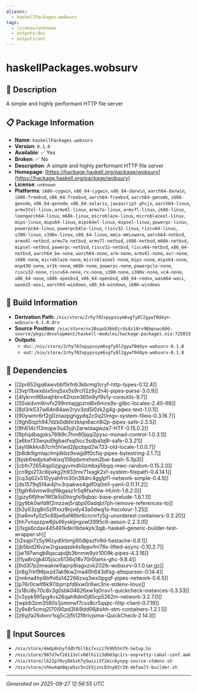 ```yaml
---
aliases:
  - haskellPackages.wobsurv
tags:
  - license/unknown
  - outputs/doc
  - outputs/out
---
```


# haskellPackages.wobsurv

## 📝 Description

A simple and highly performant HTTP file server

## 📋 Package Information

- **Name**: `haskellPackages.wobsurv`
- **Version**: `0.1.0`
- **Available**: ✅ Yes
- **Broken**: ✅ No
- **Description**: A simple and highly performant HTTP file server
- **Homepage**: [https://hackage.haskell.org/package/wobsurv](https://hackage.haskell.org/package/wobsurv)
- **License**: `unknown`
- **Platforms**: `i686-cygwin`, `x86_64-cygwin`, `x86_64-darwin`, `aarch64-darwin`, `i686-freebsd`, `x86_64-freebsd`, `aarch64-freebsd`, `aarch64-genode`, `i686-genode`, `x86_64-genode`, `x86_64-solaris`, `javascript-ghcjs`, `aarch64-linux`, `armv5tel-linux`, `armv6l-linux`, `armv7a-linux`, `armv7l-linux`, `i686-linux`, `loongarch64-linux`, `m68k-linux`, `microblaze-linux`, `microblazeel-linux`, `mips-linux`, `mips64-linux`, `mips64el-linux`, `mipsel-linux`, `powerpc-linux`, `powerpc64-linux`, `powerpc64le-linux`, `riscv32-linux`, `riscv64-linux`, `s390-linux`, `s390x-linux`, `x86_64-linux`, `mmix-mmixware`, `aarch64-netbsd`, `armv6l-netbsd`, `armv7a-netbsd`, `armv7l-netbsd`, `i686-netbsd`, `m68k-netbsd`, `mipsel-netbsd`, `powerpc-netbsd`, `riscv32-netbsd`, `riscv64-netbsd`, `x86_64-netbsd`, `aarch64_be-none`, `aarch64-none`, `arm-none`, `armv6l-none`, `avr-none`, `i686-none`, `microblaze-none`, `microblazeel-none`, `mips-none`, `mips64-none`, `msp430-none`, `or1k-none`, `m68k-none`, `powerpc-none`, `powerpcle-none`, `riscv32-none`, `riscv64-none`, `rx-none`, `s390-none`, `s390x-none`, `vc4-none`, `x86_64-none`, `i686-openbsd`, `x86_64-openbsd`, `x86_64-redox`, `wasm64-wasi`, `wasm32-wasi`, `aarch64-windows`, `x86_64-windows`, `i686-windows`

## 🔧 Build Information

- **Derivation Path**: `/nix/store/2rhy702xpypssym6vgfy8l2gywf0d4yn-wobsurv-0.1.0.drv`
- **Source Position**: `/nix/store/ns30sqxb36k8jrds8z18rv96bpnwc60d-source/pkgs/development/haskell-modules/hackage-packages.nix:725033`
- **Outputs**:
  - `doc`:  `/nix/store/2rhy702xpypssym6vgfy8l2gywf0d4yn-wobsurv-0.1.0`
  - `out`:  `/nix/store/2rhy702xpypssym6vgfy8l2gywf0d4yn-wobsurv-0.1.0`

## 🔗 Dependencies

- [[2pr652igq6awvbbf5rfnb3kbrmg1cryf-http-types-0.12.4]]
- [[3vp11bwxdsx5nq5xx5s9rcl12z9y2n4j-pipes-parse-3.0.9]]
- [[4lykrm96bxajhbrv42nzm365n9yf9s1y-coreutils-9.7]]
- [[55skdvm9nvfv299nmajgpznd8x6mns9s-glibc-locales-2.40-66]]
- [[8d3rk537w64n84aw2ryv3zd5l0zk2g4g-pipes-text-1.0.1]]
- [[90ywmr6rf2g0znazpghgydq2c0q20mgv-system-fileio-0.3.16.7]]
- [[9gh6iqzh947dzb0dbhrzklqn6acn9i2p-pipes-safe-2.3.5]]
- [[9h614c113mqjw3sd3yjh2arwldagwza7-HTF-0.15.0.2]]
- [[9phijdbagsks789i9c7hm80jqqi2pysc-monad-control-1.0.3.1]]
- [[a6bxf33wqxd9gbasfxq0icc3sdba1q9l-safe-0.3.21]]
- [[ayll9kkkn87crh5hlwd2jlpcbpd2w733-old-locale-1.0.0.7]]
- [[b8dk9gmlajcilmjdkbz9xwjjdff0cfiq-pipes-bytestring-2.1.7]]
- [[bjsb6wdjykafnkixq156qdvmxhsm2bai-bash-5.3p3]]
- [[cbfn72654qp0zjpgyvmdh0zmbxji5bqq-mwc-random-0.15.2.0]]
- [[cn9jpi213c8ijwkg2h933mv71xagk2xf-system-filepath-0.4.14.1]]
- [[cq3q62x510yyahfrm30n38drc4gglpf1-network-simple-0.4.5]]
- [[ds1579q5f4ai4jhv3rpakws4gdf0q0m1-yaml-0.11.11.2]]
- [[fjgfr6dvmw9vjf6kgasz1r5q9fsxhliw-HUnit-1.6.2.0]]
- [[gizy6lfjlhw19f0k5ij0hirgfsl9qbqc-base-prelude-1.6.1.1]]
- [[gy9bk0wfd8f2mzzwj5rqbp00adqbl7ph-remove-references-to]]
- [[h3y63zg8n5zllfxxz8njvdy43a0dwg1s-hscolour-1.25]]
- [[ha6nvfy0z5c68jw6af46br6crcnrfz5g-unordered-containers-0.2.20]]
- [[hh7vnqszpw6jls46yskljngxwl2995c6-aeson-2.2.3.0]]
- [[i1xgs6cdax445491kdkrl9dwkjrk3qjb-haskell-generic-builder-test-wrapper.sh]]
- [[i2sqpi7z5y96zyd0rbmjj60dlpszfv9d-hastache-0.6.1]]
- [[jb5bid26vzw2rgxaqssk4s9ppvfni76s-lifted-async-0.10.2.7]]
- [[jw197wngb8qscapdjb3bnmw9yir1009k-pipes-4.3.16]]
- [[l1ya8rcgk405jscx6136q18v70r0lamx-ghc-9.8.4]]
- [[lhd3i7p2mwakiw9aprp6iagxzxk202lk-wobsurv-0.1.0.tar.gz]]
- [[n8g7rkf98pxzd7ak9kw2ma40h643dfsg-attoparsec-0.14.4]]
- [[nnkna4hp9bfhi6a142266zxq3wx0pgqf-pipes-network-0.6.5]]
- [[p76r0cwlf6k97ibprrpfd8xw0r8wc3nx-stdenv-linux]]
- [[s18ci8y70c8v3g0sbk04626xw1q0nxv1-quickcheck-instances-0.3.33]]
- [[v3ypk995pg4cs26qah9dm0j85cp5262m-network-3.2.7.0]]
- [[wpldi3zm3580s1jsmmwf7cxx8cr5qspc-http-client-0.7.19]]
- [[y9x8r5cmq2l70l90pd3l4i9dd06jbshh-stm-containers-1.2.1.1]]
- [[z6yjfa26dwnr1sg5c2jfb12f6rivjsmw-QuickCheck-2.14.3]]

## 📁 Input Sources

- `/nix/store/4mdp8nhyfddh7bllbi7xszz7k9955n79-Setup.hs`
- `/nix/store/907d7wf2d113vlv8dlhi1i3d683gc1rs-unpretty-cabal-conf.awk`
- `/nix/store/l622p70vy8k5sh7y5wizi5f2mic6ynpg-source-stdenv.sh`
- `/nix/store/shkw4qm9qcw5sc5n1k5jznc83ny02r39-default-builder.sh`

---
*Generated on 2025-09-27 12:56:55 UTC*
